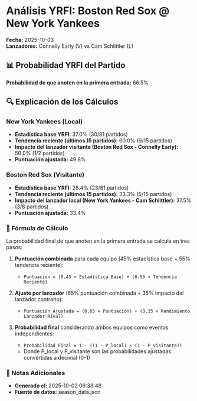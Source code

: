 # Análisis YRFI: Boston Red Sox @ New York Yankees

**Fecha:** 2025-10-03  
**Lanzadores:** Connelly Early (V) vs Cam Schlittler (L)

## 📊 Probabilidad YRFI del Partido

**Probabilidad de que anoten en la primera entrada:** 66.5%

## 🔍 Explicación de los Cálculos

### New York Yankees (Local)
- **Estadística base YRFI:** 37.0% (30/81 partidos)
- **Tendencia reciente (últimos 15 partidos):** 60.0% (9/15 partidos)
- **Impacto del lanzador visitante (Boston Red Sox - Connelly Early):** 50.0% (1/2 partidos)
- **Puntuación ajustada:** 49.8%

### Boston Red Sox (Visitante)
- **Estadística base YRFI:** 28.4% (23/81 partidos)
- **Tendencia reciente (últimos 15 partidos):** 33.3% (5/15 partidos)
- **Impacto del lanzador local (New York Yankees - Cam Schlittler):** 37.5% (3/8 partidos)
- **Puntuación ajustada:** 33.4%

### 📝 Fórmula de Cálculo

La probabilidad final de que anoten en la primera entrada se calcula en tres pasos:

1. **Puntuación combinada** para cada equipo (45% estadística base + 55% tendencia reciente):
   - `Puntuación = (0.45 × Estadística Base) + (0.55 × Tendencia Reciente)`

2. **Ajuste por lanzador** (65% puntuación combinada + 35% impacto del lanzador contrario):
   - `Puntuación Ajustada = (0.65 × Puntuación) + (0.35 × Rendimiento Lanzador Rival)`

3. **Probabilidad final** considerando ambos equipos como eventos independientes:
   - `Probabilidad Final = 1 - ((1 - P_local) × (1 - P_visitante))`
   - Donde P_local y P_visitante son las probabilidades ajustadas convertidas a decimal (0-1)

### 📌 Notas Adicionales

- **Generado el:** 2025-10-02 09:38:48
- **Fuente de datos:** season_data.json
